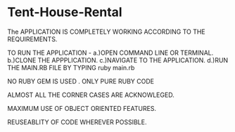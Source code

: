 # Tent-House-Rental
The APPLICATION IS COMPLETELY WORKING ACCORDING TO THE REQUIREMENTS.

TO RUN THE APPLICATION -
a.)OPEN COMMAND LINE OR TERMINAL.
b.)CLONE THE APPPLICATION.
c.)NAVIGATE TO THE APPLICATION.
d.)RUN THE MAIN.RB FILE BY TYPING ruby main.rb

NO RUBY GEM IS USED . ONLY PURE RUBY CODE

ALMOST ALL THE CORNER CASES ARE ACKNOWLEGED.

MAXIMUM USE OF OBJECT ORIENTED FEATURES.

REUSEABLITY OF CODE WHEREVER POSSIBLE.

